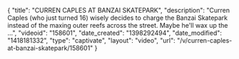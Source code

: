 {
    "title": "CURREN CAPLES AT BANZAI SKATEPARK",
    "description": "Curren Caples (who just turned 16) wisely decides to charge the Banzai Skatepark instead of the maxing outer reefs across the street. Maybe he'll wax up the ...",
    "videoid": "158601",
    "date_created": "1398292494",
    "date_modified": "1418181332",
    "type": "captivate",
    "layout": "video",
    "url": "\/v\/curren-caples-at-banzai-skatepark\/158601"
}